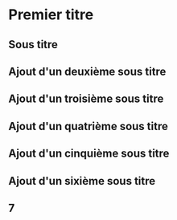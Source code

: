 # Premier titre
## Sous titre
## Ajout d'un deuxième sous titre
## Ajout d'un troisième sous titre
## Ajout d'un quatrième sous titre
## Ajout d'un cinquième sous titre
## Ajout d'un sixième sous titre
## 7